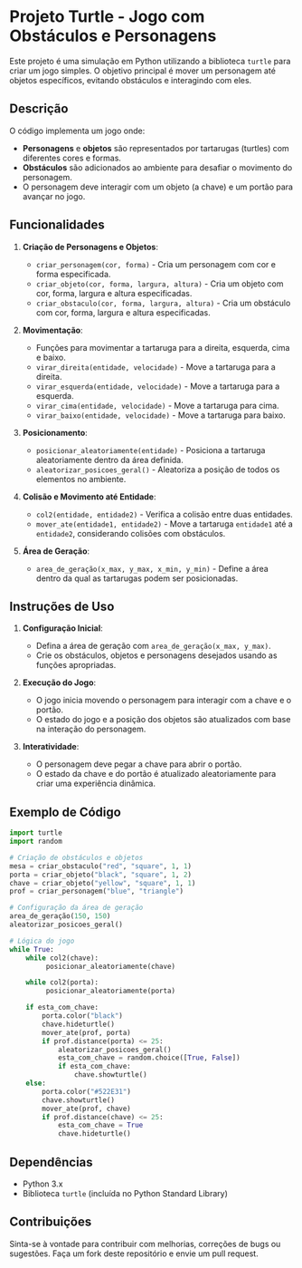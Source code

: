 # Projeto Turtle - Jogo com Obstáculos e Personagens

Este projeto é uma simulação em Python utilizando a biblioteca `turtle` para criar um jogo simples. O objetivo principal é mover um personagem até objetos específicos, evitando obstáculos e interagindo com eles.

## Descrição

O código implementa um jogo onde:
- **Personagens** e **objetos** são representados por tartarugas (turtles) com diferentes cores e formas.
- **Obstáculos** são adicionados ao ambiente para desafiar o movimento do personagem.
- O personagem deve interagir com um objeto (a chave) e um portão para avançar no jogo.

## Funcionalidades

1. **Criação de Personagens e Objetos**:
   - `criar_personagem(cor, forma)` - Cria um personagem com cor e forma especificada.
   - `criar_objeto(cor, forma, largura, altura)` - Cria um objeto com cor, forma, largura e altura especificadas.
   - `criar_obstaculo(cor, forma, largura, altura)` - Cria um obstáculo com cor, forma, largura e altura especificadas.

2. **Movimentação**:
   - Funções para movimentar a tartaruga para a direita, esquerda, cima e baixo.
   - `virar_direita(entidade, velocidade)` - Move a tartaruga para a direita.
   - `virar_esquerda(entidade, velocidade)` - Move a tartaruga para a esquerda.
   - `virar_cima(entidade, velocidade)` - Move a tartaruga para cima.
   - `virar_baixo(entidade, velocidade)` - Move a tartaruga para baixo.

3. **Posicionamento**:
   - `posicionar_aleatoriamente(entidade)` - Posiciona a tartaruga aleatoriamente dentro da área definida.
   - `aleatorizar_posicoes_geral()` - Aleatoriza a posição de todos os elementos no ambiente.

4. **Colisão e Movimento até Entidade**:
   - `col2(entidade, entidade2)` - Verifica a colisão entre duas entidades.
   - `mover_ate(entidade1, entidade2)` - Move a tartaruga `entidade1` até a `entidade2`, considerando colisões com obstáculos.

5. **Área de Geração**:
   - `area_de_geração(x_max, y_max, x_min, y_min)` - Define a área dentro da qual as tartarugas podem ser posicionadas.

## Instruções de Uso

1. **Configuração Inicial**:
   - Defina a área de geração com `area_de_geração(x_max, y_max)`.
   - Crie os obstáculos, objetos e personagens desejados usando as funções apropriadas.

2. **Execução do Jogo**:
   - O jogo inicia movendo o personagem para interagir com a chave e o portão.
   - O estado do jogo e a posição dos objetos são atualizados com base na interação do personagem.

3. **Interatividade**:
   - O personagem deve pegar a chave para abrir o portão.
   - O estado da chave e do portão é atualizado aleatoriamente para criar uma experiência dinâmica.

## Exemplo de Código

```python
import turtle
import random

# Criação de obstáculos e objetos
mesa = criar_obstaculo("red", "square", 1, 1)
porta = criar_objeto("black", "square", 1, 2)
chave = criar_objeto("yellow", "square", 1, 1)
prof = criar_personagem("blue", "triangle")

# Configuração da área de geração
area_de_geração(150, 150)
aleatorizar_posicoes_geral()

# Lógica do jogo
while True:
    while col2(chave):
         posicionar_aleatoriamente(chave)

    while col2(porta):
         posicionar_aleatoriamente(porta)

    if esta_com_chave:
        porta.color("black")
        chave.hideturtle()
        mover_ate(prof, porta)
        if prof.distance(porta) <= 25:
            aleatorizar_posicoes_geral()
            esta_com_chave = random.choice([True, False])
            if esta_com_chave:
                chave.showturtle()
    else:
        porta.color("#522E31")
        chave.showturtle()
        mover_ate(prof, chave)
        if prof.distance(chave) <= 25:
            esta_com_chave = True
            chave.hideturtle()
```

## Dependências

- Python 3.x
- Biblioteca `turtle` (incluída no Python Standard Library)

## Contribuições

Sinta-se à vontade para contribuir com melhorias, correções de bugs ou sugestões. Faça um fork deste repositório e envie um pull request.
